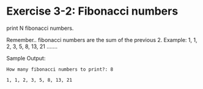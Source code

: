 # Exercise 3-2: Fibonacci numbers

print N fibonacci numbers.

Remember.. fibonacci numbers are the sum of the previous 2.
Example: 1, 1, 2, 3, 5, 8, 13, 21 .......

Sample Output:

```
How many fibonacci numbers to print?: 8

1, 1, 2, 3, 5, 8, 13, 21

```
